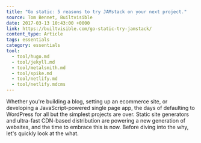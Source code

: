```yaml
---
title: "Go static: 5 reasons to try JAMstack on your next project."
source: Tom Bennet, Builtvisible
date: 2017-03-13 10:43:00 +0000
link: https://builtvisible.com/go-static-try-jamstack/
content_type: Article
tags: essentials
category: essentials
tool:
  - tool/hugo.md
  - tool/jekyll.md
  - tool/metalsmith.md
  - tool/spike.md
  - tool/netlify.md
  - tool/netlify.mdcms
---
```

Whether you're building a blog, setting up an ecommerce site, or developing a JavaScript-powered single page app, the days of defaulting to WordPress for all but the simplest projects are over. Static site generators and ultra-fast CDN-based distribution are powering a new generation of websites, and the time to embrace this is now. Before diving into the why, let's quickly look at the what.
